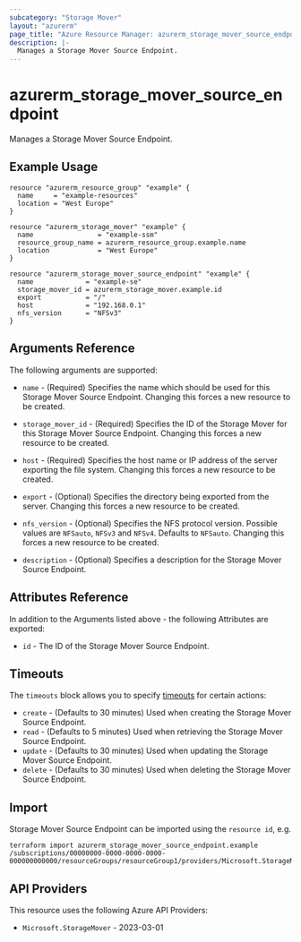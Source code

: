 ```yaml
---
subcategory: "Storage Mover"
layout: "azurerm"
page_title: "Azure Resource Manager: azurerm_storage_mover_source_endpoint"
description: |-
  Manages a Storage Mover Source Endpoint.
---
```


# azurerm_storage_mover_source_endpoint

Manages a Storage Mover Source Endpoint.

## Example Usage

```hcl
resource "azurerm_resource_group" "example" {
  name     = "example-resources"
  location = "West Europe"
}

resource "azurerm_storage_mover" "example" {
  name                = "example-ssm"
  resource_group_name = azurerm_resource_group.example.name
  location            = "West Europe"
}

resource "azurerm_storage_mover_source_endpoint" "example" {
  name             = "example-se"
  storage_mover_id = azurerm_storage_mover.example.id
  export           = "/"
  host             = "192.168.0.1"
  nfs_version      = "NFSv3"
}
```

## Arguments Reference

The following arguments are supported:

* `name` - (Required) Specifies the name which should be used for this Storage Mover Source Endpoint. Changing this forces a new resource to be created.

* `storage_mover_id` - (Required) Specifies the ID of the Storage Mover for this Storage Mover Source Endpoint. Changing this forces a new resource to be created.

* `host` - (Required) Specifies the host name or IP address of the server exporting the file system. Changing this forces a new resource to be created.

* `export` - (Optional) Specifies the directory being exported from the server. Changing this forces a new resource to be created.

* `nfs_version` - (Optional) Specifies the NFS protocol version. Possible values are `NFSauto`, `NFSv3` and `NFSv4`. Defaults to `NFSauto`. Changing this forces a new resource to be created.

* `description` - (Optional) Specifies a description for the Storage Mover Source Endpoint.

## Attributes Reference

In addition to the Arguments listed above - the following Attributes are exported:

* `id` - The ID of the Storage Mover Source Endpoint.

## Timeouts

The `timeouts` block allows you to specify [timeouts](https://www.terraform.io/docs/configuration/resources.html#timeouts) for certain actions:

* `create` - (Defaults to 30 minutes) Used when creating the Storage Mover Source Endpoint.
* `read` - (Defaults to 5 minutes) Used when retrieving the Storage Mover Source Endpoint.
* `update` - (Defaults to 30 minutes) Used when updating the Storage Mover Source Endpoint.
* `delete` - (Defaults to 30 minutes) Used when deleting the Storage Mover Source Endpoint.

## Import

Storage Mover Source Endpoint can be imported using the `resource id`, e.g.

```shell
terraform import azurerm_storage_mover_source_endpoint.example /subscriptions/00000000-0000-0000-0000-000000000000/resourceGroups/resourceGroup1/providers/Microsoft.StorageMover/storageMovers/storageMover1/endpoints/endpoint1
```

## API Providers
<!-- This section is generated, changes will be overwritten -->
This resource uses the following Azure API Providers:

* `Microsoft.StorageMover` - 2023-03-01
